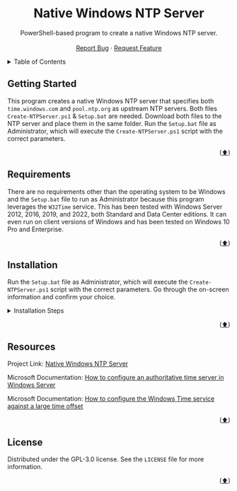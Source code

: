 <!---
This README.md file is based on https://github.com/othneildrew/Best-README-Template

Copyright (c) 2021 Othneil Drew

Permission is hereby granted, free of charge, to any person obtaining a copy
of this software and associated documentation files (the "Software"), to deal
in the Software without restriction, including without limitation the rights
to use, copy, modify, merge, publish, distribute, sublicense, and/or sell
copies of the Software, and to permit persons to whom the Software is
furnished to do so, subject to the following conditions:

The above copyright notice and this permission notice shall be included in all
copies or substantial portions of the Software.
-->

<a name="readme-top"></a>



<br />
<div align="center">
  <h1 align="center">Native Windows NTP Server</h3>

  <p align="center">
    PowerShell-based program to create a native Windows NTP server.
    <br />
    <br />
    <a href="https://github.com/aous-al-salek/Native-Windows-NTP-Server/issues">Report Bug</a>
    ·
    <a href="https://github.com/aous-al-salek/Native-Windows-NTP-Server/issues">Request Feature</a>
  </p>
</div>



<details>
  <summary>Table of Contents</summary>
  <ol>
    <li><a href="#getting-started">Getting Started</a></li>
    <li><a href="#requirements">Requirements</a></li>
    <li><a href="#installation">Installation</a></li>
    <li><a href="#resources">Resources</a></li>
    <li><a href="#license">License</a></li>
  </ol>
</details>



## Getting Started

This program creates a native Windows NTP server that specifies both `time.windows.com` and `pool.ntp.org` as upstream NTP servers. Both files `Create-NTPServer.ps1` & `Setup.bat` are needed. Download both files to the NTP server and place them in the same folder. Run the `Setup.bat` file as Administrator, which will execute the `Create-NTPServer.ps1` script with the correct parameters.

<p align="right">(<a href="#readme-top">⬆️</a>)</p>



## Requirements

There are no requirements other than the operating system to be Windows and the `Setup.bat` file to run as Administrator because this program leverages the `W32Time` service. This has been tested with Windows Server 2012, 2016, 2019, and 2022, both Standard and Data Center editions. It can even run on client versions of Windows and has been tested on Windows 10 Pro and Enterprise.

<p align="right">(<a href="#readme-top">⬆️</a>)</p>



## Installation

Run the `Setup.bat` file as Administrator, which will execute the `Create-NTPServer.ps1` script with the correct parameters. Go through the on-screen information and confirm your choice.

<details>
  <summary>Installation Steps</summary>
  <ul>
    <p align="center"><img src="./images/1.PNG"/></p>
    <p align="center"><img src="./images/2.PNG"/></p>
    <p align="center"><img src="./images/3.PNG"/></p>
    <p align="center"><img src="./images/4.PNG"/></p>
    <p align="center"><img src="./images/5.PNG"/></p>
    <p align="center"><img src="./images/6.PNG"/></p>
    <p align="center"><img src="./images/7.PNG"/></p>
    <p align="center"><img src="./images/8.PNG"/></p>
    <p align="center"><img src="./images/9.PNG"/></p>
  </ul>
</details>

<p align="right">(<a href="#readme-top">⬆️</a>)</p>



## Resources

Project Link: [Native Windows NTP Server](https://github.com/aous-al-salek/Native-Windows-NTP-Server)

Microsoft Documentation: [How to configure an authoritative time server in Windows Server](https://learn.microsoft.com/en-us/troubleshoot/windows-server/identity/configure-authoritative-time-server)

Microsoft Documentation: [How to configure the Windows Time service against a large time offset](https://docs.microsoft.com/en-us/troubleshoot/windows-server/identity/configure-w32ime-against-huge-time-offset)

<p align="right">(<a href="#readme-top">⬆️</a>)</p>



## License

Distributed under the GPL-3.0 license. See the `LICENSE` file for more information.

<p align="right">(<a href="#readme-top">⬆️</a>)</p>
